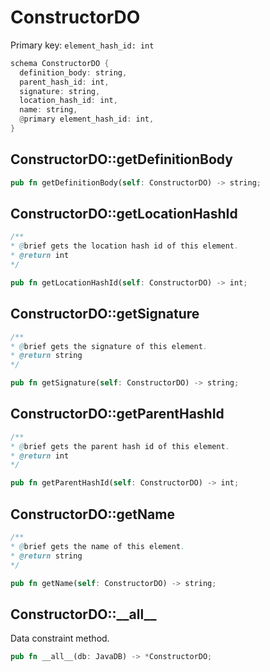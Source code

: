 # ConstructorDO

Primary key: `element_hash_id: int`

```rust
schema ConstructorDO {
  definition_body: string,
  parent_hash_id: int,
  signature: string,
  location_hash_id: int,
  name: string,
  @primary element_hash_id: int,
}
```
## ConstructorDO::getDefinitionBody

```rust
pub fn getDefinitionBody(self: ConstructorDO) -> string;
```
## ConstructorDO::getLocationHashId

```java
/**
* @brief gets the location hash id of this element.
* @return int
*/
```
```rust
pub fn getLocationHashId(self: ConstructorDO) -> int;
```
## ConstructorDO::getSignature

```java
/**
* @brief gets the signature of this element.
* @return string
*/
```
```rust
pub fn getSignature(self: ConstructorDO) -> string;
```
## ConstructorDO::getParentHashId

```java
/**
* @brief gets the parent hash id of this element.
* @return int
*/
```
```rust
pub fn getParentHashId(self: ConstructorDO) -> int;
```
## ConstructorDO::getName

```java
/**
* @brief gets the name of this element.
* @return string
*/
```
```rust
pub fn getName(self: ConstructorDO) -> string;
```
## ConstructorDO::\_\_all\_\_

Data constraint method.

```rust
pub fn __all__(db: JavaDB) -> *ConstructorDO;
```
